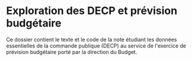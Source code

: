 # Exploration des DECP et prévision budgétaire

Ce dossier contient le texte et le code de la note étudiant les données essentielles de la commande publique (DECP) au service de l'exercice de prévision budgétaire porté par la direction du Budget.